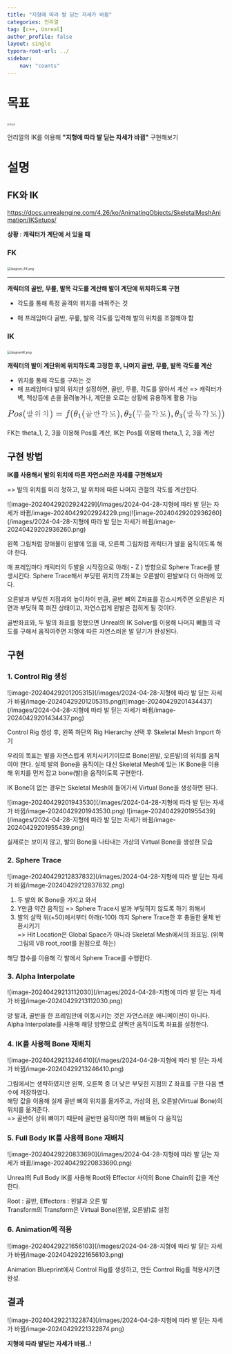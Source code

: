 ```yaml
---
title: "지형에 따라 발 딛는 자세가 바뀜"
categories: 언리얼
tag: [c++, Unreal]
author_profile: false
layout: single
typora-root-url: ../
sidebar:
    nav: "counts"
---
```




# 목표

<img src="https://pbs.twimg.com/media/EwRAuk0VcAEUzXA?format=jpg&name=large" alt="이미지" style="zoom: 33%;" />

언리얼의 IK를 이용해 **"지형에 따라 발 딛는 자세가 바뀜"** 구현해보기



# 설명



## FK와 IK

https://docs.unrealengine.com/4.26/ko/AnimatingObjects/SkeletalMeshAnimation/IKSetups/  



**상황 : 캐릭터가 계단에 서 있을 때**



### FK

<img src="https://docs.unrealengine.com/4.26/Images/AnimatingObjects/SkeletalMeshAnimation/IKSetups/diagram_FK.jpg" alt="diagram_FK.png" style="zoom:50%;" />

****

**캐릭터의 골반, 무릎, 발목 각도를 계산해 발이 계단에 위치하도록 구현**



* 각도를 통해 특정 골격의 위치를 바꿔주는 것

* 매 프레임마다 골반, 무릎, 발목 각도를 입력해 발의 위치를 조절해야 함



### IK

<img src="https://docs.unrealengine.com/4.26/Images/AnimatingObjects/SkeletalMeshAnimation/IKSetups/diagramIK.jpg" alt="diagramIK.png" style="zoom:50%;" />

**캐릭터의 발이 계단위에 위치하도록 고정한 후,  나머지 골반, 무릎, 발목 각도를 계산**



* 위치를 통해 각도를 구하는 것
* 매 프레임마다 발의 위치만 설정하면, 골반, 무릎, 각도를 알아서 계산
  => 캐릭터가 벽, 책상등에 손을 올려놓거나, 계단을 오르는 상황에 유용하게 활용 가능



<img src="/images/2024-04-28-지형에 따라 발 딛는 자세가 바뀜/image-20240428172123147.png" alt="image-20240428172123147" style="zoom:80%;" />

FK는 theta_1, 2, 3을 이용해 Pos를 계산,  IK는 Pos를 이용해 theta_1, 2, 3을 계산



## 구현 방법

**IK를 사용해서 발의 위치에 따른 자연스러운 자세를 구현해보자**

=> 발의 위치를 미리 정하고, 발 위치에 따른 나머지 관절의 각도를 계산한다.



![image-20240429202924229](/images/2024-04-28-지형에 따라 발 딛는 자세가 바뀜/image-20240429202924229.png)![image-20240429202936260](/images/2024-04-28-지형에 따라 발 딛는 자세가 바뀜/image-20240429202936260.png)



왼쪽 그림처럼 장애물이 왼발에 있을 때, 오른쪽 그림처럼 캐릭터가 발을 움직이도록 해야 한다.



매 프레임마다 캐릭터의 두발을 시작점으로 아래( - Z ) 방향으로 Sphere Trace를 발생시킨다.
Sphere Trace해서 부딪힌 위치의 Z좌표는 오른발이 왼발보다 더 아래에 있다.

오른발과 부딪힌 지점과의 높이차이 만큼, 골반 뼈의 Z좌표를 감소시켜주면
오른발은 지면과 부딪혀 쭉 펴진 상태이고, 자연스럽게 왼발은 접히게 될 것이다.

골반좌표와, 두 발의 좌표를 정했으면
Unreal의 IK Solver를 이용해 나머지 뼈들의 각도를 구해서 움직여주면
지형에 따른 자연스러운 발 딛기가 완성된다.





## 구현

### 1. Control Rig 생성

![image-20240429201205315](/images/2024-04-28-지형에 따라 발 딛는 자세가 바뀜/image-20240429201205315.png)![image-20240429201434437](/images/2024-04-28-지형에 따라 발 딛는 자세가 바뀜/image-20240429201434437.png)

Control Rig 생성 후, 왼쪽 하단의 Rig Hierarchy 선택 후 Skeletal Mesh Import 하기

우리의 목표는 발을 자연스럽게 위치시키기이므로 Bone(왼발, 오른발)의 위치를 움직여야 한다.
실제 발의 Bone을 움직이는 대신 Skeletal Mesh에 있는 IK Bone을 이용해 위치를 먼저 잡고 bone(발)을 움직이도록 구현한다.

IK Bone이 없는 경우는 Skeletal Mesh에 들어가서 Virtual Bone을 생성하면 된다.

![image-20240429201943530](/images/2024-04-28-지형에 따라 발 딛는 자세가 바뀜/image-20240429201943530.png)  ![image-20240429201955439](/images/2024-04-28-지형에 따라 발 딛는 자세가 바뀜/image-20240429201955439.png)

실제로는 보이지 않고, 발의 Bone을 나타내는 가상의 Virtual Bone을 생성한 모습



### 2. Sphere Trace

![image-20240429212837832](/images/2024-04-28-지형에 따라 발 딛는 자세가 바뀜/image-20240429212837832.png)

1. 두 발의 IK Bone을 가지고 와서
2. Y만큼 약간 움직임 => Sphere Trace시 발과 부딪히지 않도록 하기 위해서
3. 발의 살짝 위(+50)에서부터 아래(-100) 까지 Sphere Trace한 후 충돌한 물체 반환시키기  
   => Hit Location은 Global Space가 아니라 Skeletal Mesh에서의 좌표임. (위쪽 그림의 VB root_root를 원점으로 하는) 

해당 함수를 이용해 각 발에서 Sphere Trace를 수행한다.

### 3. Alpha Interpolate

![image-20240429213112030](/images/2024-04-28-지형에 따라 발 딛는 자세가 바뀜/image-20240429213112030.png)

양 발과, 골반을 한 프레임만에 이동시키는 것은 자연스러운 애니메이션이 아니다.  
Alpha Interpolate를 사용해 해당 방향으로 살짝만 움직이도록 좌표를 설정한다.

### 4. IK를 사용해 Bone 재배치

![image-20240429213246410](/images/2024-04-28-지형에 따라 발 딛는 자세가 바뀜/image-20240429213246410.png)

그림에서는 생략하였지만 왼쪽, 오른쪽 중 더 낮은 부딪힌 지점의 Z 좌표를 구한 다음 변수에 저장하였다.  
해당 값을 이용해 실제 골반 뼈의 위치를 옮겨주고,  가상의 왼, 오른발(Virtual Bone)의 위치를 옮겨준다.  
=> 골반이 상위 뼈이기 때문에 골반만 움직이면 하위 뼈들이 다 움직임



### 5. Full Body IK를 사용해 Bone 재배치

![image-20240429220833690](/images/2024-04-28-지형에 따라 발 딛는 자세가 바뀜/image-20240429220833690.png)

Unreal의 Full Body IK를 사용해 Root와 Effector 사이의 Bone Chain의 값을 계산한다.

Root : 골반, Effectors : 왼발과 오른 발  
Transform의 Transform은 Virtual Bone(왼발, 오른발)로 설정



### 6. Animation에 적용

![image-20240429221656103](/images/2024-04-28-지형에 따라 발 딛는 자세가 바뀜/image-20240429221656103.png)

Animation Blueprint에서 Control Rig를 생성하고, 
만든 Control Rig를 적용시키면 완성.



## 결과

![image-20240429221322874](/images/2024-04-28-지형에 따라 발 딛는 자세가 바뀜/image-20240429221322874.png)

**지형에 따라 발딛는 자세가 바뀜..!**
